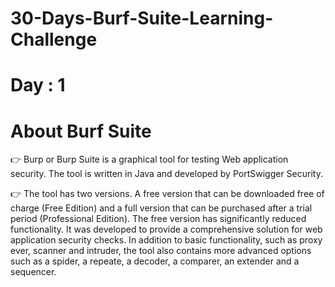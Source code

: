 # 30-Days-Burf-Suite-Learning-Challenge

# Day : 1

# About Burf Suite

👉 Burp or Burp Suite is a graphical tool for testing Web application security. The tool is written in Java and developed by PortSwigger Security.

👉 The tool has two versions. A free version that can be downloaded free of charge (Free Edition) and a full version that can be purchased after a trial period (Professional Edition). The free version has significantly reduced functionality. It was developed to provide a comprehensive solution for web application security checks. In addition to basic functionality, such as proxy ever, scanner and intruder, the tool also contains more advanced options such as a spider, a repeate, a decoder, a comparer, an extender and a sequencer.
